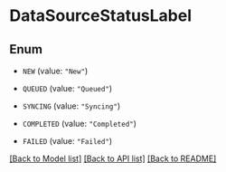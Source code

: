 # DataSourceStatusLabel

## Enum


* `NEW` (value: `"New"`)

* `QUEUED` (value: `"Queued"`)

* `SYNCING` (value: `"Syncing"`)

* `COMPLETED` (value: `"Completed"`)

* `FAILED` (value: `"Failed"`)


[[Back to Model list]](../README.md#documentation-for-models) [[Back to API list]](../README.md#documentation-for-api-endpoints) [[Back to README]](../README.md)



